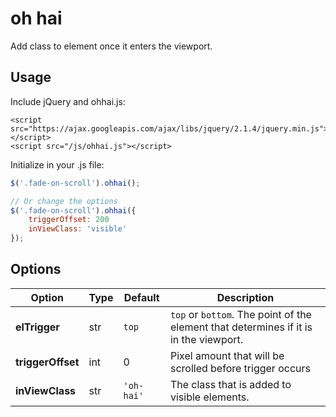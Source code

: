 # oh hai

Add class to element once it enters the viewport.

## Usage

Include jQuery and ohhai.js:

```
<script src="https://ajax.googleapis.com/ajax/libs/jquery/2.1.4/jquery.min.js"></script>
<script src="/js/ohhai.js"></script>
```

Initialize in your .js file:

```javascript
$('.fade-on-scroll').ohhai();

// Or change the options
$('.fade-on-scroll').ohhai({
    triggerOffset: 200
    inViewClass: 'visible'
});
```



## Options


| Option            | Type | Default   | Description |
|-------------------|------|-----------|-------------|
| **elTrigger**     | str  | `top`     | `top` or `bottom`. The point of the element that determines if it is in the viewport. |
| **triggerOffset** | int | 0          | Pixel amount that will be scrolled before trigger occurs |
| **inViewClass**   | str | `'oh-hai'` | The class that is added to visible elements. |
